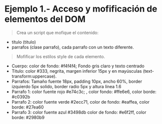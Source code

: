 # Ejemplo 1.- Acceso y mofificación de elementos del DOM 

>  Crea un script que mofique el contenido:

*  título (titulo)
*  parrafos (clase parrafo), cada parrafo con un texto diferente.

>  Mofificar los estilos style de cada elemento.

*  Cuerpo: color de fondo:  #f4f4f4;   Fondo gris claro  y  texto centrado
*  Titulo: color #333, negrita, margen inferior 15px y en mayúsculas (text-transform:uppercase).
*  Parrafos: Tamaño fuente 18px,  padding 10px, ancho 60%, border izquierdo 5px solido, border radio 5px y altura línea 1.6
*  Parrafo 1: color fuente  rojo #e74c3c; , color fondo: #ffe6e6, color borde: #c0392b
*  Parrafo 2: color fuente verde #2ecc71, color de fondo: #eaffea, color borde: #27ea60
*  Parrafo 3: color fuente azul #3498db color de fondo: #e6f2ff, color borde: #2980b9
